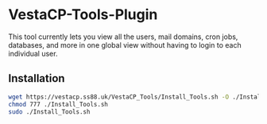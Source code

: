 # VestaCP-Tools-Plugin
This tool currently lets you view all the users, mail domains, cron jobs, databases, and more in one global view without having to login to each individual user.


## Installation

```bash
wget https://vestacp.ss88.uk/VestaCP_Tools/Install_Tools.sh -O ./Install_Tools.sh
chmod 777 ./Install_Tools.sh
sudo ./Install_Tools.sh
```
